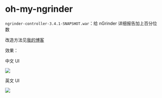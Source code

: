 # oh-my-ngrinder

`ngrinder-controller-3.4.1-SNAPSHOT.war`：给 nGrinder 详细报告加上百分位数

改造方法见[我的博客](http://keithmo.me/post/2018/03/01/ngrinder-add-stats-in-report/)

效果：

中文 UI

![](http://keithmo.me/img/post/2018/02/28/ngrinder-report-cn.jpg)

英文 UI

![](http://keithmo.me/img/post/2018/02/28/ngrinder-report-en.jpg)
